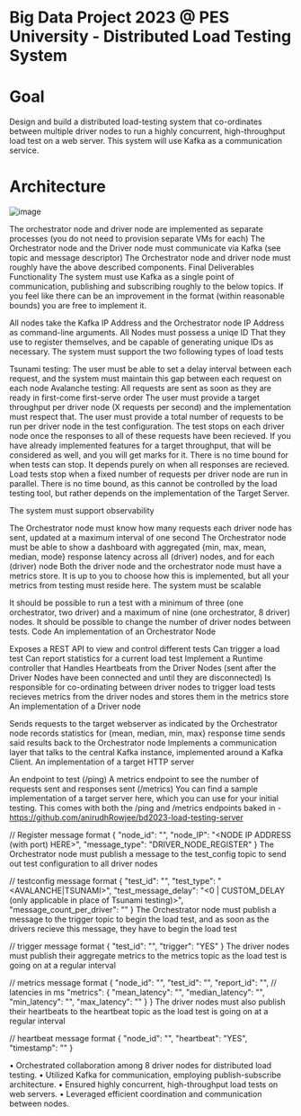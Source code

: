 # Big Data Project 2023 @ PES University - Distributed Load Testing System
# Goal
Design and build a distributed load-testing system that co-ordinates between
multiple driver nodes to run a highly concurrent, high-throughput load test on a
web server. This system will use Kafka as a communication service.
# Architecture
![image](https://github.com/samarth0104/Distributed-Load-Testing-System-main/assets/144517774/e2c9ef28-033e-4722-97e8-08c1f1972bdc)

The orchestrator node and driver node are implemented as separate processes
(you do not need to provision separate VMs for each)
The Orchestrator node and the Driver node must communicate via Kafka (see
topic and message descriptor)
The Orchestrator node and driver node must roughly have the above described
components.
Final Deliverables
Functionality
The system must use Kafka as a single point of communication, publishing and
subscribing roughly to the below topics. If you feel like there can be an
improvement in the format (within reasonable bounds) you are free to implement
it.

All nodes take the Kafka IP Address and the Orchestrator node IP Address as
command-line arguments.
All Nodes must possess a uniqe ID That they use to register themselves, and
be capable of generating unique IDs as necessary.
The system must support the two following types of load tests

Tsunami testing: The user must be able to set a delay interval between
each request, and the system must maintain this gap between each request on
each node
Avalanche testing: All requests are sent as soon as they are ready in
first-come first-serve order
The user must provide a target throughput per driver node (X requests per
second) and the implementation must respect that. The user must provide a
total number of requests to be run per driver node in the test
configuration. The test stops on each driver node once the responses to all
of these requests have been recieved.
If you have already implemented features for a target throughput, that
will be considered as well, and you will get marks for it.
There is no time bound for when tests can stop. It depends purely on when
all responses are recieved.
Load tests stop when a fixed number of requests per driver node are run in
parallel. There is no time bound, as this cannot be controlled by the load
testing tool, but rather depends on the implementation of the Target Server.

The system must support observability

The Orchestrator node must know how many requests each driver node has sent,
updated at a maximum interval of one second
The Orchestrator node must be able to show a dashboard with aggregated {min,
max, mean, median, mode} response latency across all (driver) nodes, and for
each (driver) node
Both the driver node and the orchestrator node must have a metrics store.
It is up to you to choose how this is implemented, but all your metrics from
testing must reside here.
The system must be scalable

It should be possible to run a test with a minimum of three (one
orchestrator, two driver) and a maximum of nine (one orchestrator, 8 driver)
nodes.
It should be possible to change the number of driver nodes between tests.
Code
An implementation of an Orchestrator Node

Exposes a REST API to view and control different tests
Can trigger a load test
Can report statistics for a current load test
Implement a Runtime controller that
Handles Heartbeats from the Driver Nodes (sent after the Driver Nodes
have been connected and until they are disconnected)
Is responsible for co-ordinating between driver nodes to trigger load
tests
recieves metrics from the driver nodes and stores them in the metrics
store
An implementation of a Driver node

Sends requests to the target webserver as indicated by the Orchestrator
node
records statistics for {mean, median, min, max} response time
sends said results back to the Orchestrator node
Implements a communication layer that talks to the central Kafka instance,
implemented around a Kafka Client.
An implementation of a target HTTP server

An endpoint to test (/ping)
A metrics endpoint to see the number of requests sent and responses sent
(/metrics)
You can find a sample implementation of a target server here, which you can use
for your initial testing. This comes with both the /ping and /metrics
endpoints baked in -
https://github.com/anirudhRowjee/bd2023-load-testing-server


// Register message format
{
  "node_id": "<NODE ID HERE>",
  "node_IP": "<NODE IP ADDRESS (with port) HERE>",
  "message_type": "DRIVER_NODE_REGISTER"
}
The Orchestrator node must publish a message to the test_config topic to send
out test configuration to all driver nodes

// testconfig message format
{
  "test_id": "<RANDOMLY GENERATED UNQUE TEST ID>",
  "test_type": "<AVALANCHE|TSUNAMI>",
  "test_message_delay": "<0 | CUSTOM_DELAY (only applicable in place of Tsunami testing)>",
  "message_count_per_driver": "<A NUMBER>"
}
The Orchestrator node must publish a message to the trigger topic to begin the
load test, and as soon as the drivers recieve this message, they have to begin
the load test

// trigger message format
{
  "test_id": "<RANDOMLY GENERATED UNQUE TEST ID>",
  "trigger": "YES"
}
The driver nodes must publish their aggregate metrics to the metrics topic as
the load test is going on at a regular interval

// metrics message format
{
  "node_id": "<RANDOMLY GENERATED UNQUE TEST ID>",
  "test_id": "<TEST ID>",
  "report_id": "<RANDOMLY GENERATED ID FOR EACH METRICS MESSAGE>",
  // latencies in ms
  "metrics": {
    "mean_latency": "",
    "median_latency": "",
    "min_latency": "",
    "max_latency": ""
  }
}
The driver nodes must also publish their heartbeats to the heartbeat topic as
the load test is going on at a regular interval

// heartbeat message format
{
  "node_id": "<RANDOMLY GENERATED UNQUE TEST ID>",
  "heartbeat": "YES",
  "timestamp": "<Heartbeat Timestamp>"
}



• Orchestrated collaboration among 8 driver nodes for distributed load testing.
• Utilized Kafka for communication, employing publish-subscribe architecture.
• Ensured highly concurrent, high-throughput load tests on web servers.
• Leveraged efficient coordination and communication between nodes.
